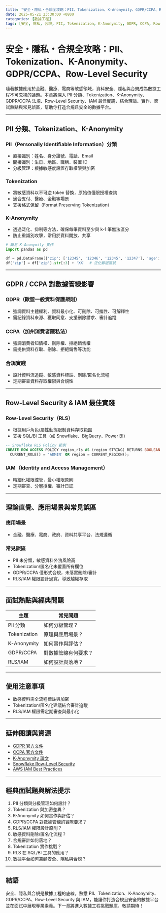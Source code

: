 ```yaml
---
title: "安全・隱私・合規全攻略：PII、Tokenization、K-Anonymity、GDPR/CCPA、Row-Level Security"
date: 2025-05-21 23:30:00 +0800
categories: [數據工程]
tags: [安全, 隱私, 合規, PII, Tokenization, K-Anonymity, GDPR, CCPA, Row-Level Security, IAM]
---
```


# 安全・隱私・合規全攻略：PII、Tokenization、K-Anonymity、GDPR/CCPA、Row-Level Security

隨著數據應用於金融、醫療、電商等敏感領域，資料安全、隱私與合規成為數據工程不可忽視的議題。本章將深入 PII 分類、Tokenization、K-Anonymity、GDPR/CCPA 法規、Row-Level Security、IAM 最佳實踐，結合理論、實作、面試熱點與常見誤區，幫助你打造合規且安全的數據平台。

---

## PII 分類、Tokenization、K-Anonymity

### PII（Personally Identifiable Information）分類

- 直接識別：姓名、身分證號、電話、Email
- 間接識別：生日、地區、職稱、裝置 ID
- 分級管理：根據敏感度設置存取權限與加密

### Tokenization

- 將敏感資料以不可逆 token 替換，原始值僅限授權查詢
- 適合支付、醫療、金融等場景
- 支援格式保留（Format Preserving Tokenization）

### K-Anonymity

- 透過泛化、抑制等方法，確保每筆資料至少與 k-1 筆無法區分
- 防止重識別攻擊，常用於資料開放、共享

```python
# 簡易 K-Anonymity 實作
import pandas as pd

df = pd.DataFrame({'zip': ['12345', '12346', '12345', '12347'], 'age': [34, 35, 34, 36]})
df['zip'] = df['zip'].str[:3] + 'XX'  # 泛化郵遞區號
```

---

## GDPR / CCPA 對數據管線影響

### GDPR（歐盟一般資料保護規則）

- 強調資料主體權利、資料最小化、可刪除、可攜性、可解釋性
- 需記錄資料來源、獲取同意、支援刪除請求、審計追蹤

### CCPA（加州消費者隱私法）

- 強調消費者知情權、刪除權、拒絕銷售權
- 需提供資料存取、刪除、拒絕銷售等功能

### 合規實踐

- 設計資料流追蹤、敏感資料標註、刪除/匿名化流程
- 定期審查資料存取權限與合規性

---

## Row-Level Security & IAM 最佳實踐

### Row-Level Security（RLS）

- 根據用戶角色/屬性動態限制資料存取範圍
- 支援 SQL/BI 工具（如 Snowflake、BigQuery、Power BI）

```sql
-- Snowflake RLS Policy 範例
CREATE ROW ACCESS POLICY region_rls AS (region STRING) RETURNS BOOLEAN ->
  CURRENT_ROLE() = 'ADMIN' OR region = CURRENT_REGION();
```

### IAM（Identity and Access Management）

- 精細化權限控管，最小權限原則
- 定期審查、分層授權、審計日誌

---

## 理論直覺、應用場景與常見誤區

### 應用場景

- 金融、醫療、電商、政府、資料共享平台、法規遵循

### 常見誤區

- PII 未分類，敏感資料外洩風險高
- Tokenization/匿名化未覆蓋所有欄位
- GDPR/CCPA 僅形式合規，未落實刪除/審計
- RLS/IAM 權限設計過寬，導致越權存取

---

## 面試熱點與經典問題

| 主題         | 常見問題 |
|--------------|----------|
| PII 分類     | 如何分級管理？ |
| Tokenization | 原理與應用場景？ |
| K-Anonymity  | 如何實作與評估？ |
| GDPR/CCPA    | 對數據管線有何要求？ |
| RLS/IAM      | 如何設計與落地？ |

---

## 使用注意事項

* 敏感資料需全流程標註與加密
* Tokenization/匿名化建議結合審計追蹤
* RLS/IAM 權限需定期審查與最小化

---

## 延伸閱讀與資源

* [GDPR 官方文件](https://gdpr-info.eu/)
* [CCPA 官方文件](https://oag.ca.gov/privacy/ccpa)
* [K-Anonymity 論文](https://dataprivacylab.org/dataprivacy/projects/kanonymity/)
* [Snowflake Row-Level Security](https://docs.snowflake.com/en/user-guide/security-row-access-policies)
* [AWS IAM Best Practices](https://docs.aws.amazon.com/IAM/latest/UserGuide/best-practices.html)

---

## 經典面試題與解法提示

1. PII 分類與分級管理如何設計？
2. Tokenization 與加密差異？
3. K-Anonymity 如何實作與評估？
4. GDPR/CCPA 對數據管線的實際要求？
5. RLS/IAM 權限設計原則？
6. 敏感資料刪除/匿名化流程？
7. 合規審計如何落地？
8. Tokenization 實作挑戰？
9. RLS 在 SQL/BI 工具的應用？
10. 數據平台如何兼顧安全、隱私與合規？

---

## 結語

安全、隱私與合規是數據工程的底線。熟悉 PII、Tokenization、K-Anonymity、GDPR/CCPA、Row-Level Security 與 IAM，能讓你打造合規且安全的數據平台並在面試中展現專業素養。下一章將進入數據工程挑戰題庫，敬請期待！
